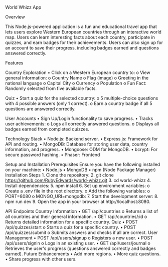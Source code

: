 World Whizz App

Overview

This Node.js-powered application is a fun and educational travel app that lets users explore Western European countries through an interactive world map. Users can learn interesting facts about each country, participate in quizzes, and earn badges for their achievements. Users can also sign up for an account to save their progress, including badges earned and questions answered correctly.

Features

Country Exploration
    •	Click on a Western European country to: 
        o	View general information: 
        o	Country Name
        o	Flag (image)
        o	Greeting in the national language
        o	Capital City
        o	Currency
        o	Population
        o	Fun Fact: Randomly selected from five available facts.

Quiz
    •	Start a quiz for the selected country: 
        o	5 multiple-choice questions with 4 possible answers (only 1 correct).
        o	Earn a country badge if all 5 questions are answered correctly.

User Accounts
    •	Sign Up/Login functionality to save progress.
    •	Tracks user achievements: 
        o	Logs all correctly answered questions.
        o	Displays all badges earned from completed quizzes.

Technology Stack
    •	Node.js: Backend server.
    •	Express.js: Framework for API and routing.
    •  	MongoDB: Database for storing user data, country information, and progress.
    •	Mongoose: ODM for MongoDB.
    •	bcrypt: For secure password hashing.
    •	Phaser: Frontend

Setup and Installation
Prerequisites
Ensure you have the following installed on your machine:
    •	Node.js
    •	MongoDB
    •	npm (Node Package Manager)
Installation Steps
    1.	Clone the repository:
    2.	git clone https://github.com/RubyEdwards/world-whizz.git
    3.	cd world-whizz
    4.	Install dependencies:
    5.	npm install
    6.	Set up environment variables:
        o	Create a .env file in the root directory.
        o	Add the following variables: 
        o	PORT=8080
        o	MONGO_URI=mongodb:
    7.	Start the development server:
    8.	npm run dev
    9.	Open the app in your browser at http://localhost:8080.

API Endpoints
Country Information
    •	GET /api/countries 
        o	Returns a list of all countries and their general information.
    •	GET /api/countries/:id 
        o	Returns detailed information for a specific country.
Quiz
    •	POST /api/quizzes/start 
        o	Starts a quiz for a specific country.
    •	POST /api/quizzes/submit 
        o	Submits answers and checks if all are correct.
User Management
    •	POST /api/users/signup 
        o	Registers a new user.
    •	POST /api/users/signin 
        o	Logs in an existing user.
    •	GET /api/users/journal 
        o	Retrieves the user's progress (questions answered correctly and badges earned).
Future Enhancements
    •	Add more regions.
    •	More quiz questions.
    •	Share progress with other users.
